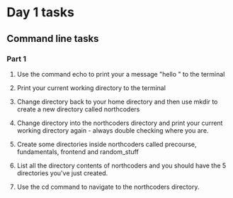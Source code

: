 # Day 1 tasks

## Command line tasks

### Part 1

1. Use the command echo to print your a message "hello <your-name>" to the terminal

2. Print your current working directory to the terminal

3. Change directory back to your home directory and then use mkdir to create a new directory called northcoders

4. Change directory into the northcoders directory and print your current working directory again - always double checking where you are.

5. Create some directories inside northcoders called precourse, fundamentals, frontend and random_stuff

6. List all the directory contents of northcoders and you should have the 5 directories you've just created.

7. Use the cd command to navigate to the northcoders directory.
